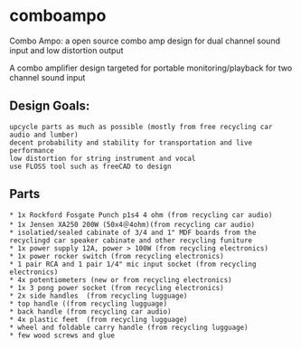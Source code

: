 # comboampo

Combo Ampo: a open source combo amp design for dual channel sound input and low distortion output

A combo amplifier design targeted for portable monitoring/playback for two channel sound input
## Design Goals:
    upcycle parts as much as possible (mostly from free recycling car audio and lumber)
    decent probability and stability for transportation and live performance
    low distortion for string instrument and vocal
    use FLOSS tool such as freeCAD to design

## Parts
    * 1x Rockford Fosgate Punch p1s4 4 ohm (from recycling car audio)
    * 1x Jensen XA250 200W (50x4＠4ohm)(from recycling car audio)
    * isolatied/sealed cabinate of 3/4 and 1" MDF boards from the recyclingd car speaker cabinate and other recycling funiture
    * 1x power supply 12A, power > 100W (from recycling electronics)
    * 1x power rocker switch (from recycling electronics)
    * 1 pair RCA and 1 pair 1/4" mic input socket (from recycling electronics)
    * 4x potentiometers (new or from recycling electronics)
    * 1x 3 pong power socket (from recycling electronics)
    * 2x side handles  (from recycling lugguage)
    * top handle ((from recycling lugguage)
    * back handle (from recycling car audio)
    * 4x plastic feet  (from recycling lugguage)
    * wheel and foldable carry handle (from recycling lugguage)
    * few wood screws and glue



